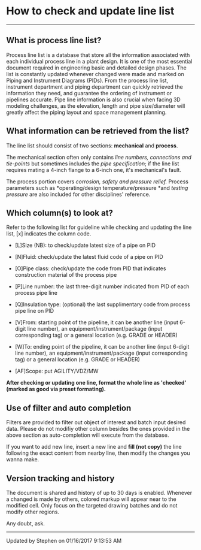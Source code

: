 # How to check and update line list

----------


## What is process line list?

Process line list is a database that store all the information associated with each individual process line in a plant design. It is one of the most essential document required in engineering basic and detailed design phases. The list is constantly updated whenever changed were made and marked on Piping and Instrument Diagrams (PIDs). From the process line list, instrument department and piping department can quickly retrieved the information they need, and guarantee the ordering of instrument or pipelines accurate. Pipe line information is also crucial when facing 3D modeling challenges, as the elevation, length and pipe size/diameter will greatly affect the piping layout and space management planning. 

## What information can be retrieved from the list?


The line list should consist of two sections: **mechanical** and **process**. 

The mechanical section often only contains *line numbers, connections and tie-points* but sometimes includes the *pipe specification*; if the line list requires mating a 4-inch flange to a 6-inch one, it's mechanical's fault. 

The process portion covers *corrosion, safety and pressure relief.* Process parameters such as *operating/design temperature/pressure *and *testing pressure* are also included for other disciplines' reference. 


## Which column(s) to look at?

Refer to the following list for guideline while checking and updating the line list, [x] indicates the column code.

- [L]Size (NB): to check/update latest size of a pipe on PID

- [N]Fluid: check/update the latest fluid code of a pipe on PID

- [O]Pipe class: check/update the code from PID that indicates construction material of the process pipe

- [P]Line number: the last three-digit number indicated from PID of each process pipe line

- [Q]Insulation type: (optional) the last supplimentary code from process pipe line on PID

- [V]From: starting point of the pipeline, it can be another line (input 6-digit line number), an equipment/instrument/package (input corresponding tag) or a general location (e.g. GRADE or HEADER)

- [W]To: ending point of the pipeline, it can be another line (input 6-digit line number), an equipment/instrument/package (input corresponding tag) or a general location (e.g. GRADE or HEADER)

- [AF]Scope: put AGILITY/VDZ/MW

**After checking or updating one line, format the whole line as 'checked' (marked as good via preset formating).**


## Use of filter and auto completion

Filters are provided to filter out object of interest and batch input desired data. Please do not modifiy other column besides the ones provided in the above section as auto-completion will execute from the database. 

If you want to add new line, insert a new line and **fill (not copy)** the line following the exact content from nearby line, then modify the changes you wanna make.

## Version tracking and history

The document is shared and history of up to 30 days is enabled. Whenever a changed is made by others, colored markup will appear near to the modified cell. Only focus on the targeted drawing batches and do not modify other regions.

Any doubt, ask.

----
Updated by Stephen on 01/16/2017 9:13:53 AM 
